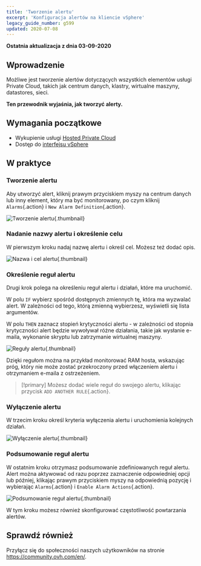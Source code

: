 ```yaml
---
title: 'Tworzenie alertu'
excerpt: 'Konfiguracja alertów na kliencie vSphere'
legacy_guide_number: g599
updated: 2020-07-08
---
```


**Ostatnia aktualizacja z dnia 03-09-2020**

## Wprowadzenie

Możliwe jest tworzenie alertów dotyczących wszystkich elementów usługi Private Cloud, takich jak centrum danych, klastry, wirtualne maszyny, datastores, sieci.

**Ten przewodnik wyjaśnia, jak tworzyć alerty.**

## Wymagania początkowe

- Wykupienie usługi [Hosted Private Cloud](https://www.ovhcloud.com/pl/enterprise/products/hosted-private-cloud/)
- Dostęp do [interfejsu vSphere](/pages/cloud/private-cloud/vsphere_interface_connexion)

## W praktyce

### Tworzenie alertu

Aby utworzyć alert, kliknij prawym przyciskiem myszy na centrum danych lub inny element, który ma być monitorowany, po czym kliknij `Alarms`{.action} i `New Alarm Definition`{.action}.

![Tworzenie alertu](images/alarms01.png){.thumbnail}

### Nadanie nazwy alertu i określenie celu

W pierwszym kroku nadaj nazwę alertu i określ cel. Możesz też dodać opis.

![Nazwa i cel alertu](images/alarms02.png){.thumbnail}

### Określenie reguł alertu

Drugi krok polega na określeniu reguł alertu i działań, które ma uruchomić.

W polu `IF` wybierz spośród dostępnych zmiennych tę, która ma wyzwalać alert. W zależności od tego, którą zmienną wybierzesz, wyświetli się lista argumentów.

W polu `THEN` zaznacz stopień krytyczności alertu - w zależności od stopnia krytyczności alert będzie wywoływał różne działania, takie jak wysłanie e-maila, wykonanie skryptu lub zatrzymanie wirtualnej maszyny.

![Reguły alertu](images/alarms03.png){.thumbnail}

Dzięki regułom można na przykład monitorować RAM hosta, wskazując próg, który nie może zostać przekroczony przed włączeniem alertu i otrzymaniem e-maila z ostrzeżeniem.

>[!primary]
> Możesz dodać wiele reguł do swojego alertu, klikając przycisk `ADD ANOTHER RULE`{.action}.
>

### Wyłączenie alertu

W trzecim kroku określ kryteria wyłączenia alertu i uruchomienia kolejnych działań.

![Wyłączenie alertu](images/alarms04.png){.thumbnail}

### Podsumowanie reguł alertu

W ostatnim kroku otrzymasz podsumowanie zdefiniowanych reguł alertu. Alert można aktywować od razu poprzez zaznaczenie odpowiedniej opcji lub później, klikając prawym przyciskiem myszy na odpowiednią pozycję i wybierając `Alarms`{.action} i `Enable Alarm Actions`{.action}.

![Podsumowanie reguł alertu](images/alarms05.png){.thumbnail}

W tym kroku możesz również skonfigurować częstotliwość powtarzania alertów.


## Sprawdź również

Przyłącz się do społeczności naszych użytkowników na stronie <https://community.ovh.com/en/>.
